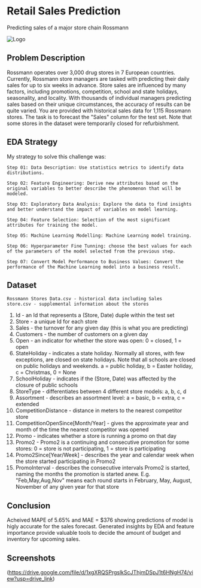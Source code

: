 
# Retail Sales Prediction
Predicting sales of a major store chain Rossmann


![Logo](https://www.rossmann.de/medias/T33-Kat-50Jahre-Jubi-Geschichte-Laden-heute-01-896x400.png?context=bWFzdGVyfHVwbG9hZHw0OTEzNTZ8aW1hZ2UvcG5nfGgzOS9oNWMvMzUwNTA0NzA3Njg2NzAvVDMzX0thdF81MEphaHJlX0p1YmlfR2VzY2hpY2h0ZV9MYWRlbi1oZXV0ZV8wMV84OTZ4NDAwLnBuZ3wxZjk3MTViNGZhZjExNDFhOTk0YjI3MjU0MzFjNzkxYTU0MjUxY2ZlNDBkMDcwOWE2MzQ2MDVkMjI5YWMwNjg3&width=1408&auto=webp&quality=40&format=webply)


## Problem Description

Rossmann operates over 3,000 drug stores in 7 European countries. Currently, Rossmann store managers are tasked with predicting their daily sales for up to six weeks in advance. Store sales are influenced by many factors, including promotions, competition, school and state holidays, seasonality, and locality. With thousands of individual managers predicting sales based on their unique circumstances, the accuracy of results can be quite varied.
You are provided with historical sales data for 1,115 Rossmann stores. The task is to forecast the "Sales" column for the test set. Note that some stores in the dataset were temporarily closed for refurbishment.


## EDA Strategy

My strategy to solve this challenge was:

    Step 01: Data Description: Use statistics metrics to identify data distributions.

    Step 02: Feature Engineering: Derive new attributes based on the original variables to better describe the phenomenon that will be modeled.

    Step 03: Exploratory Data Analysis: Explore the data to find insights and better understand the impact of variables on model learning.

    Step 04: Feature Selection: Selection of the most significant attributes for training the model.

    Step 05: Machine Learning Modelling: Machine Learning model training.

    Step 06: Hyperparameter Fine Tunning: choose the best values for each of the parameters of the model selected from the previous step.

    Step 07: Convert Model Performance to Business Values: Convert the performance of the Machine Learning model into a business result.
## Dataset

    Rossmann Stores Data.csv - historical data including Sales
    store.csv - supplemental information about the stores

1. Id - an Id that represents a (Store, Date) duple    within the test set
2. Store - a unique Id for each store
3. Sales - the turnover for any given day (this is what you are predicting)
4. Customers - the number of customers on a given day
5. Open - an indicator for whether the store was open: 0 = closed, 1 = open
6. StateHoliday - indicates a state holiday. Normally all stores, with few exceptions, are closed on state holidays. Note that all schools are closed on public holidays and weekends. a = public holiday, b = Easter holiday, c = Christmas, 0 = None
7. SchoolHoliday - indicates if the (Store, Date) was affected by the closure of public schools
8. StoreType - differentiates between 4 different store models: a, b, c, d
9. Assortment - describes an assortment level: a = basic, b = extra, c = extended
10. CompetitionDistance - distance in meters to the nearest competitor store
11. CompetitionOpenSince[Month/Year] - gives the approximate year and month of the time the nearest competitor was opened
12. Promo - indicates whether a store is running a promo on that day
13. Promo2 - Promo2 is a continuing and consecutive promotion for some stores: 0 = store is not participating, 1 = store is participating
14. Promo2Since[Year/Week] - describes the year and calendar week when the store started participating in Promo2
15. PromoInterval - describes the consecutive intervals Promo2 is started, naming the months the promotion is started anew. E.g. "Feb,May,Aug,Nov" means each round starts in February, May, August, November of any given year for that store
## Conclusion

Acheived MAPE of 5.65% and MAE = $376 showing predictions of model is higly accurate for the sales forecast. Generated insights by EDA and feature importance provide valuable tools to decide the amount of budget and inventory for upcoming sales.
## Screenshots

(https://drive.google.com/file/d/1xgXRQSPrgslkScJThjmDSpJ1t6HNgH74/view?usp=drive_link)

